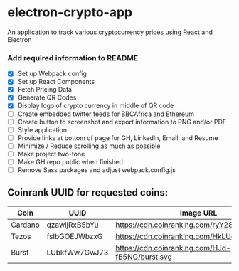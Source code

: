 # electron-crypto-app

An application to track various cryptocurrency prices using React and Electron

### Add required information to README

- [x] Set up Webpack config
- [x] Set up React Components
- [x] Fetch Pricing Data
- [x] Generate QR Codes
- [x] Display logo of crypto currency in middle of QR code
- [ ] Create embedded twitter feeds for BBCAfrica and Ethereum
- [ ] Create button to screenshot and export information to PNG and/or PDF
- [ ] Style application
- [ ] Provide links at bottom of page for GH, LinkedIn, Email, and Resume
- [ ] Minimize / Reduce scrolling as much as possible
- [ ] Make project two-tone
- [ ] Make GH repo public when finished
- [ ] Remove Sass packages and adjust webpack.config.js

## Coinrank UUID for requested coins:

| Coin    | UUID          | Image URL                                       |
| ------- | ------------- | ----------------------------------------------- |
| Cardano | qzawljRxB5bYu | https://cdn.coinranking.com/ryY28nXhW/ada.svg   |
| Tezos   | fsIbGOEJWbzxG | https://cdn.coinranking.com/HkLUdilQ7/xtz.svg   |
| Burst   | LUbkfWw7GwJ73 | https://cdn.coinranking.com/HJd-fB5NG/burst.svg |
